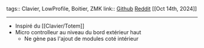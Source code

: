 tags:: Clavier, LowProfile, Boitier, ZMK
link:: [Github](https://github.com/achyudh/karma) [Reddit](https://www.reddit.com/r/ErgoMechKeyboards/comments/1g34l32/karma_a_36key_wireless_split_ergo_mech_keyboard/) 
[[Oct 14th, 2024]]
***

- Inspiré du [[Clavier/Totem]]
- Micro controlleur au niveau du bord extérieur haut
	- Ne gène pas l'ajout de modules coté intérieur